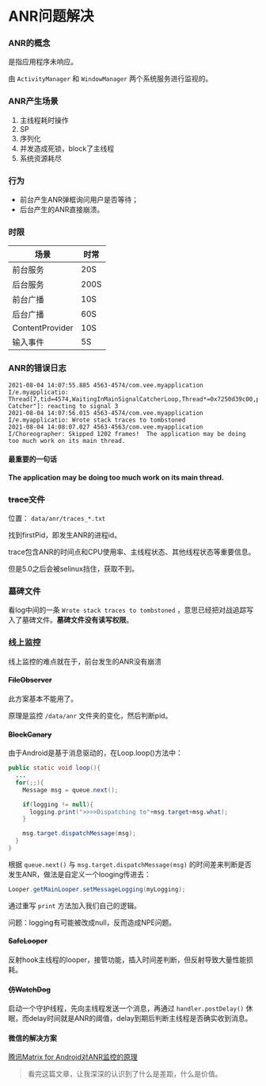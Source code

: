 # ANR问题解决


<!--more-->

### ANR的概念

是指应用程序未响应。

由 `ActivityManager` 和 `WindowManager` 两个系统服务进行监视的。

### ANR产生场景

1. 主线程耗时操作
2. SP
3. 序列化
4. 并发造成死锁，block了主线程
5. 系统资源耗尽

### 行为

* 前台产生ANR弹框询问用户是否等待；
* 后台产生的ANR直接崩溃。

### 时限

| 场景            | 时常 |
| --------------- | ---- |
| 前台服务        | 20S  |
| 后台服务        | 200S |
| 前台广播        | 10S  |
| 后台广播        | 60S  |
| ContentProvider | 10S  |
| 输入事件        | 5S   |

### ANR的错误日志

```shell
2021-08-04 14:07:55.885 4563-4574/com.vee.myapplication I/e.myapplicatio: Thread[7,tid=4574,WaitingInMainSignalCatcherLoop,Thread*=0x7250d39c00,peer=0x167402a0,"Signal Catcher"]: reacting to signal 3
2021-08-04 14:07:56.015 4563-4574/com.vee.myapplication I/e.myapplicatio: Wrote stack traces to tombstoned
2021-08-04 14:08:07.027 4563-4563/com.vee.myapplication I/Choreographer: Skipped 1202 frames!  The application may be doing too much work on its main thread.
```

#### 最重要的一句话

**The application may be doing too much work on its main thread.**

### ~~trace文件~~

位置： `data/anr/traces_*.txt`

找到firstPid，即发生ANR的进程id。

trace包含ANR的时间点和CPU使用率、主线程状态、其他线程状态等重要信息。

但是5.0之后会被selinux挡住，获取不到。

### 墓碑文件

看log中间的一条 `Wrote stack traces to tombstoned` ，意思已经把对战追踪写入了墓碑文件。**墓碑文件没有读写权限**。

### 线上监控

线上监控的难点就在于，前台发生的ANR没有崩溃

#### ~~FileObserver~~

此方案基本不能用了。

原理是监控 `/data/anr` 文件夹的变化，然后判断pid。

#### ~~BlockCanary~~

由于Android是基于消息驱动的，在Loop.loop()方法中：

```JAVA
public static void loop(){
  ...
  for(;;){
    Message msg = queue.next();

    if(logging != null){
      logging.print(">>>>Dispatching to"+msg.target+msg.what);
    }

    msg.target.dispatchMessage(msg);
  }
}
```

根据 `queue.next()` 与 `msg.target.dispatchMessage(msg)` 的时间差来判断是否发生ANR，做法是自定义一个looging传进去：

```java
Looper.getMainLooper.setMessageLogging(myLogging);
```

通过重写 `print` 方法加入我们自己的逻辑。

问题：logging有可能被改成null，反而造成NPE问题。

#### ~~SafeLooper~~

反射hook主线程的looper，接管功能，插入时间差判断，但反射导致大量性能损耗。

#### ~~仿WatchDog~~

启动一个守护线程，先向主线程发送一个消息，再通过 `handler.postDelay()` 休眠，而delay时间就是ANR的阈值，delay到期后判断主线程是否确实收到消息。

#### 微信的解决方案

[腾讯Matrix for Android对ANR监控的原理](https://cloud.tencent.com/developer/article/1848945)

> 看完这篇文章，让我深深的认识到了什么是差距，什么是价值。


